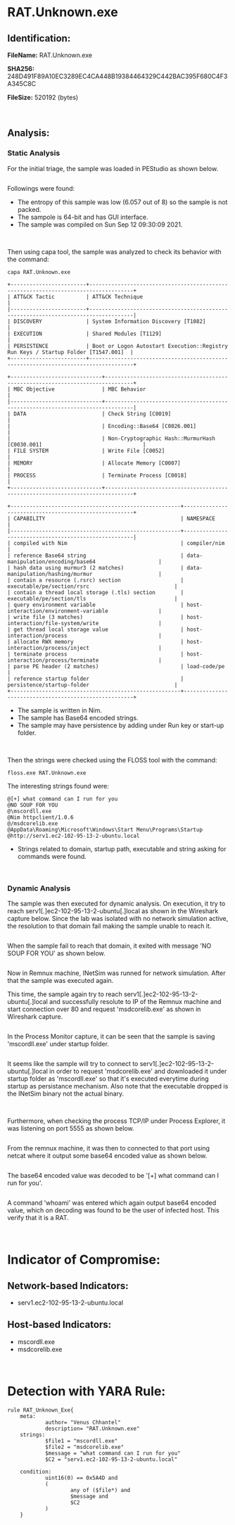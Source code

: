 # RAT.Unknown.exe

## Identification:

**FileName:** RAT.Unknown.exe

**SHA256:** 248D491F89A10EC3289EC4CA448B19384464329C442BAC395F680C4F3A345C8C

**FileSize:** 520192 (bytes)

<br>

## Analysis:

### Static Analysis

For the initial triage, the sample was loaded in PEStudio as shown below.

<image src="../Images/RAT.Unknown.exe1.png" caption="" alt="" height="" width="" position="center" command="fit" option="" class="img-fluid" title="" >

Followings were found:
- The entropy of this sample was low (6.057 out of 8) so the sample is not packed.
- The sampole is 64-bit and has GUI interface.
- The sample was compiled on Sun Sep 12 09:30:09 2021.

<br>

Then using capa tool, the sample was analyzed to check its behavior with the command:

`capa RAT.Unknown.exe`

    +------------------------+------------------------------------------------------------------------------------+
    | ATT&CK Tactic          | ATT&CK Technique                                                                   |
    |------------------------+------------------------------------------------------------------------------------|
    | DISCOVERY              | System Information Discovery [T1082]                                               |
    | EXECUTION              | Shared Modules [T1129]                                                             |
    | PERSISTENCE            | Boot or Logon Autostart Execution::Registry Run Keys / Startup Folder [T1547.001]  |
    +------------------------+------------------------------------------------------------------------------------+
    
    +-----------------------------+-------------------------------------------------------------------------------+
    | MBC Objective               | MBC Behavior                                                                  |
    |-----------------------------+-------------------------------------------------------------------------------|
    | DATA                        | Check String [C0019]                                                          |
    |                             | Encoding::Base64 [C0026.001]                                                  |
    |                             | Non-Cryptographic Hash::MurmurHash [C0030.001]                                |
    | FILE SYSTEM                 | Write File [C0052]                                                            |
    | MEMORY                      | Allocate Memory [C0007]                                                       |
    | PROCESS                     | Terminate Process [C0018]                                                     |
    +-----------------------------+-------------------------------------------------------------------------------+
    
    +------------------------------------------------------+------------------------------------------------------+
    | CAPABILITY                                           | NAMESPACE                                            |
    |------------------------------------------------------+------------------------------------------------------|
    | compiled with Nim                                    | compiler/nim                                         |
    | reference Base64 string                              | data-manipulation/encoding/base64                    |
    | hash data using murmur3 (2 matches)                  | data-manipulation/hashing/murmur                     |
    | contain a resource (.rsrc) section                   | executable/pe/section/rsrc                           |
    | contain a thread local storage (.tls) section        | executable/pe/section/tls                            |
    | query environment variable                           | host-interaction/environment-variable                |
    | write file (3 matches)                               | host-interaction/file-system/write                   |
    | get thread local storage value                       | host-interaction/process                             |
    | allocate RWX memory                                  | host-interaction/process/inject                      |
    | terminate process                                    | host-interaction/process/terminate                   |
    | parse PE header (2 matches)                          | load-code/pe                                         |
    | reference startup folder                             | persistence/startup-folder                           |
    +------------------------------------------------------+------------------------------------------------------+

- The sample is written in Nim.
- The sample has Base64 encoded strings.
- The sample may have persistence by adding under Run key or start-up folder.

<br>

Then the strings were checked using the FLOSS tool with the command:

`floss.exe RAT.Unknown.exe`

The interesting strings found were:

    @[+] what command can I run for you
    @NO SOUP FOR YOU
    @\mscordll.exe
    @Nim httpclient/1.0.6
    @/msdcorelib.exe
    @AppData\Roaming\Microsoft\Windows\Start Menu\Programs\Startup
    @http://serv1.ec2-102-95-13-2-ubuntu.local

- Strings related to domain, startup path, executable and string asking for commands were found. 

<br>

### Dynamic Analysis

The sample was then executed for dynamic analysis. On execution, it try to reach serv1[.]ec2-102-95-13-2-ubuntu[.]local as shown in the Wireshark capture below. Since the lab was isolated with no network simulation active, the resolution to that domain fail making the sample unable to reach it.

<image src="../Images/RAT.Unknown.exe2.png" caption="" alt="" height="" width="" position="center" command="fit" option="" class="img-fluid" title="" >

When the sample fail to reach that domain, it exited with message 'NO SOUP FOR YOU' as shown below.

<image src="../Images/RAT.Unknown.exe3.png" caption="" alt="" height="" width="" position="center" command="fit" option="" class="img-fluid" title="" >

<br>

Now in Remnux machine, INetSim was runned for network simulation. After that the sample was executed again. 

This time, the sample again try to reach serv1[.]ec2-102-95-13-2-ubuntu[.]local and successfully resolute to IP of the Remnux machine and start connection over 80 and request 'msdcorelib.exe' as shown in Wireshark capture. 

<image src="../Images/RAT.Unknown.exe4.png" caption="" alt="" height="" width="" position="center" command="fit" option="" class="img-fluid" title="" >

In the Process Monitor capture, it can be seen that the sample is saving 'mscordll.exe' under startup folder.  

<image src="../Images/RAT.Unknown.exe5.png" caption="" alt="" height="" width="" position="center" command="fit" option="" class="img-fluid" title="" >

It seems like the sample will try to connect to serv1[.]ec2-102-95-13-2-ubuntu[.]local in order to request 'msdcorelib.exe' and downloaded it under startup folder as 'mscordll.exe' so that it's executed everytime during startup as persistance mechanism. Also note that the executable dropped is the INetSim binary not the actual binary.

<br>

Furthermore, when checking the process TCP/IP under Process Explorer, it was listening on port 5555 as shown below. 

<image src="../Images/RAT.Unknown.exe6.png" caption="" alt="" height="" width="" position="center" command="fit" option="" class="img-fluid" title="" >

From the remnux machine, it was then to connected to that port using netcat where it output some base64 encoded value as shown below.

<image src="../Images/RAT.Unknown.exe7.png" caption="" alt="" height="" width="" position="center" command="fit" option="" class="img-fluid" title="" >

The base64 encoded value was decoded to be '[+] what command can I run for you'.

<image src="../Images/RAT.Unknown.exe8.png" caption="" alt="" height="" width="" position="center" command="fit" option="" class="img-fluid" title="" >

A command 'whoami' was entered which again output base64 encoded value, which on decoding was found to be the user of infected host. This verify that it is a RAT.

<image src="../Images/RAT.Unknown.exe9.png" caption="" alt="" height="" width="" position="center" command="fit" option="" class="img-fluid" title="" >

<image src="../Images/RAT.Unknown.exe10.png" caption="" alt="" height="" width="" position="center" command="fit" option="" class="img-fluid" title="" >

<br>

# Indicator of Compromise:

## Network-based Indicators:
- serv1.ec2-102-95-13-2-ubuntu.local

## Host-based Indicators:
- mscordll.exe
- msdcorelib.exe

<br>

# Detection with YARA Rule:

    rule RAT_Unknown_Exe{
        meta:
                author= "Venus Chhantel"
                description= "RAT.Unknown.exe"
        strings:
                $file1 = "mscordll.exe"
                $file2 = "msdcorelib.exe"
                $message = "what command can I run for you"
                $C2 = "serv1.ec2-102-95-13-2-ubuntu.local"
    
        condition:
                uint16(0) == 0x5A4D and
                (
                        any of ($file*) and
                        $message and
                        $C2
                )
        }
